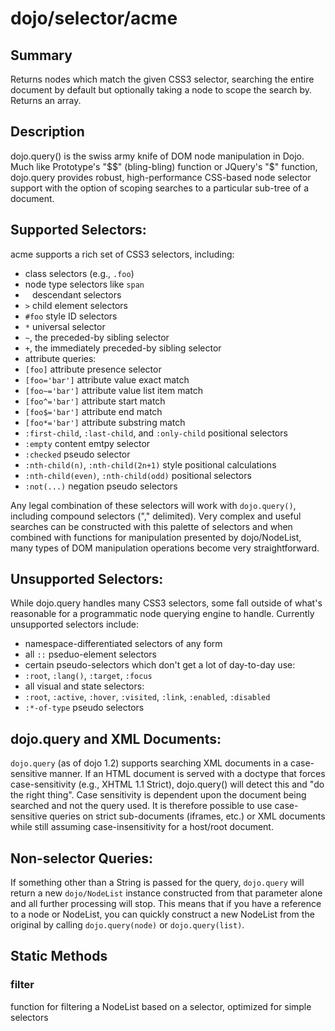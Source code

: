 # dojo/selector/acme

## Summary

Returns nodes which match the given CSS3 selector, searching the
entire document by default but optionally taking a node to scope
the search by. Returns an array.
## Description

dojo.query() is the swiss army knife of DOM node manipulation in
Dojo. Much like Prototype's "$$" (bling-bling) function or JQuery's
"$" function, dojo.query provides robust, high-performance
CSS-based node selector support with the option of scoping searches
to a particular sub-tree of a document.

Supported Selectors:
--------------------

acme supports a rich set of CSS3 selectors, including:

- class selectors (e.g., `.foo`)
- node type selectors like `span`
- ` ` descendant selectors
- `>` child element selectors
- `#foo` style ID selectors
- `*` universal selector
- `~`, the preceded-by sibling selector
- `+`, the immediately preceded-by sibling selector
- attribute queries:
- `[foo]` attribute presence selector
- `[foo='bar']` attribute value exact match
- `[foo~='bar']` attribute value list item match
- `[foo^='bar']` attribute start match
- `[foo$='bar']` attribute end match
- `[foo*='bar']` attribute substring match
- `:first-child`, `:last-child`, and `:only-child` positional selectors
- `:empty` content emtpy selector
- `:checked` pseudo selector
- `:nth-child(n)`, `:nth-child(2n+1)` style positional calculations
- `:nth-child(even)`, `:nth-child(odd)` positional selectors
- `:not(...)` negation pseudo selectors

Any legal combination of these selectors will work with
`dojo.query()`, including compound selectors ("," delimited).
Very complex and useful searches can be constructed with this
palette of selectors and when combined with functions for
manipulation presented by dojo/NodeList, many types of DOM
manipulation operations become very straightforward.

Unsupported Selectors:
----------------------

While dojo.query handles many CSS3 selectors, some fall outside of
what's reasonable for a programmatic node querying engine to
handle. Currently unsupported selectors include:

- namespace-differentiated selectors of any form
- all `::` pseduo-element selectors
- certain pseudo-selectors which don't get a lot of day-to-day use:
- `:root`, `:lang()`, `:target`, `:focus`
- all visual and state selectors:
- `:root`, `:active`, `:hover`, `:visited`, `:link`,
`:enabled`, `:disabled`
- `:*-of-type` pseudo selectors

dojo.query and XML Documents:
-----------------------------

`dojo.query` (as of dojo 1.2) supports searching XML documents
in a case-sensitive manner. If an HTML document is served with
a doctype that forces case-sensitivity (e.g., XHTML 1.1
Strict), dojo.query() will detect this and "do the right
thing". Case sensitivity is dependent upon the document being
searched and not the query used. It is therefore possible to
use case-sensitive queries on strict sub-documents (iframes,
etc.) or XML documents while still assuming case-insensitivity
for a host/root document.

Non-selector Queries:
---------------------

If something other than a String is passed for the query,
`dojo.query` will return a new `dojo/NodeList` instance
constructed from that parameter alone and all further
processing will stop. This means that if you have a reference
to a node or NodeList, you can quickly construct a new NodeList
from the original by calling `dojo.query(node)` or
`dojo.query(list)`.

## Static Methods

### filter
function for filtering a NodeList based on a selector, optimized for simple selectors

